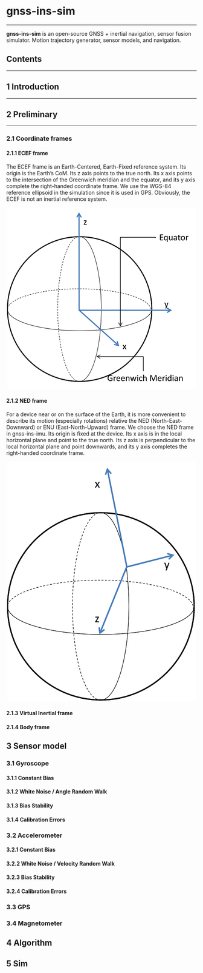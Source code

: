 # **gnss-ins-sim**
---
**gnss-ins-sim** is an open-source GNSS + inertial navigation, sensor fusion simulator.  Motion trajectory generator, sensor models, and navigation. 

## Contents


---

## 1 Introduction
---

## 2 Preliminary
---
### 2.1 Coordinate frames

#### 2.1.1 ECEF frame
The ECEF frame is an Earth-Centered, Earth-Fixed reference system. Its origin is the Earth’s CoM. Its z axis points to the true north. Its x axis points to the intersection of the Greenwich meridian and the equator, and its y axis complete the right-handed coordinate frame. We use the WGS-84 reference ellipsoid in the simulation since it is used in GPS.
Obviously, the ECEF is not an inertial reference system.

<div align=center><img src="https://github.com/dxg-aceinna/gnss-ins-sim-doc/blob/master/images/ECEF.png"/></div>

#### 2.1.2 NED frame
For a device near or on the surface of the Earth, it is more convenient to describe its motion (especially rotations) relative the NED (North-East-Downward) or ENU (East-North-Upward) frame. We choose the NED frame in gnss-ins-imu.
Its origin is fixed at the device. Its x axis is in the local horizontal plane and point to the true north. Its z axis is perpendicular to the local horizontal plane and point downwards, and its y axis completes the right-handed coordinate frame.

<div align=center><img src="https://github.com/dxg-aceinna/gnss-ins-sim-doc/blob/master/images/NED.png"/></div>

#### 2.1.3 Virtual Inertial frame
#### 2.1.4 Body frame
## 3 Sensor model
### 3.1 Gyroscope
#### 3.1.1 Constant Bias
#### 3.1.2 White Noise / Angle Random Walk
#### 3.1.3 Bias Stability
#### 3.1.4 Calibration Errors
### 3.2 Accelerometer
#### 3.2.1 Constant Bias
#### 3.2.2 White Noise / Velocity Random Walk
#### 3.2.3 Bias Stability
#### 3.2.4 Calibration Errors
### 3.3 GPS
### 3.4 Magnetometer
## 4 Algorithm
## 5 Sim


